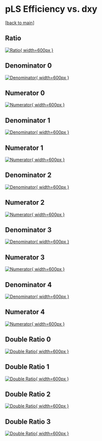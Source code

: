 # pLS Efficiency vs. dxy

[[back to main](./)]



## Ratio

[![Ratio](../mtv/var/pLS_xtr_11_0_eff_dxy.png){ width=600px }](../mtv/var/pLS_xtr_11_0_eff_dxy.pdf)

## Denominator 0

[![Denominator](../mtv/den/pLS_xtr_11_0_eff_dxy_den0.png){ width=600px }](../mtv/den/pLS_xtr_11_0_eff_dxy_den0.pdf)

## Numerator 0

[![Numerator](../mtv/num/pLS_xtr_11_0_eff_dxy_num0.png){ width=600px }](../mtv/num/pLS_xtr_11_0_eff_dxy_num0.pdf)

## Denominator 1

[![Denominator](../mtv/den/pLS_xtr_11_0_eff_dxy_den1.png){ width=600px }](../mtv/den/pLS_xtr_11_0_eff_dxy_den1.pdf)

## Numerator 1

[![Numerator](../mtv/num/pLS_xtr_11_0_eff_dxy_num1.png){ width=600px }](../mtv/num/pLS_xtr_11_0_eff_dxy_num1.pdf)

## Denominator 2

[![Denominator](../mtv/den/pLS_xtr_11_0_eff_dxy_den2.png){ width=600px }](../mtv/den/pLS_xtr_11_0_eff_dxy_den2.pdf)

## Numerator 2

[![Numerator](../mtv/num/pLS_xtr_11_0_eff_dxy_num2.png){ width=600px }](../mtv/num/pLS_xtr_11_0_eff_dxy_num2.pdf)

## Denominator 3

[![Denominator](../mtv/den/pLS_xtr_11_0_eff_dxy_den3.png){ width=600px }](../mtv/den/pLS_xtr_11_0_eff_dxy_den3.pdf)

## Numerator 3

[![Numerator](../mtv/num/pLS_xtr_11_0_eff_dxy_num3.png){ width=600px }](../mtv/num/pLS_xtr_11_0_eff_dxy_num3.pdf)

## Denominator 4

[![Denominator](../mtv/den/pLS_xtr_11_0_eff_dxy_den4.png){ width=600px }](../mtv/den/pLS_xtr_11_0_eff_dxy_den4.pdf)

## Numerator 4

[![Numerator](../mtv/num/pLS_xtr_11_0_eff_dxy_num4.png){ width=600px }](../mtv/num/pLS_xtr_11_0_eff_dxy_num4.pdf)

## Double Ratio 0

[![Double Ratio](../mtv/ratio/pLS_xtr_11_0_eff_dxy_ratio0.png){ width=600px }](../mtv/ratio/pLS_xtr_11_0_eff_dxy_ratio0.pdf)

## Double Ratio 1

[![Double Ratio](../mtv/ratio/pLS_xtr_11_0_eff_dxy_ratio1.png){ width=600px }](../mtv/ratio/pLS_xtr_11_0_eff_dxy_ratio1.pdf)

## Double Ratio 2

[![Double Ratio](../mtv/ratio/pLS_xtr_11_0_eff_dxy_ratio2.png){ width=600px }](../mtv/ratio/pLS_xtr_11_0_eff_dxy_ratio2.pdf)

## Double Ratio 3

[![Double Ratio](../mtv/ratio/pLS_xtr_11_0_eff_dxy_ratio3.png){ width=600px }](../mtv/ratio/pLS_xtr_11_0_eff_dxy_ratio3.pdf)

